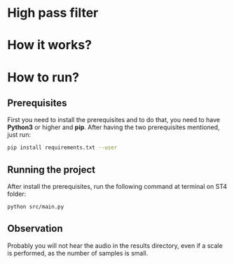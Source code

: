 # High pass filter

# How it works?


# How to run?

## Prerequisites
First you need to install the prerequisites and to do that, you need to have **Python3** or higher and **pip**.
After having the two prerequisites mentioned, just run:
```bash
pip install requirements.txt --user
```

## Running the project
After install the prerequisites, run the following command at terminal on ST4 folder:
```bash
python src/main.py
```

## Observation
Probably you will not hear the audio in the results directory, even if a scale is performed, as the number of samples is small.